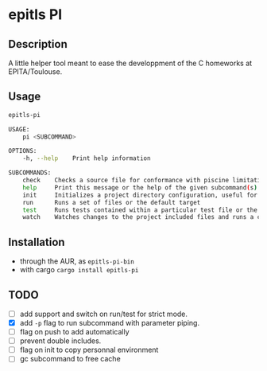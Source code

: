# epitls PI

## Description

A little helper tool meant to ease the developpment of the C homeworks at
EPITA/Toulouse.

## Usage

```sh
epitls-pi 

USAGE:
    pi <SUBCOMMAND>

OPTIONS:
    -h, --help    Print help information

SUBCOMMANDS:
    check    Checks a source file for conformance with piscine limitations
    help     Print this message or the help of the given subcommand(s)
    init     Initializes a project directory configuration, useful for custom flags, includes and custop push messages
    run      Runs a set of files or the default target
    test     Runs tests contained within a particular test file or the default test file
    watch    Watches changes to the project included files and runs a command on changes
```

## Installation

- through the AUR, as `epitls-pi-bin`
- with cargo `cargo install epitls-pi`

## TODO

- [ ] add support and switch on run/test for strict mode.
- [x] add `-p` flag to run subcommand with parameter piping.
- [ ] flag on push to add automatically
- [ ] prevent double includes.
- [ ] flag on init to copy personnal environment
- [ ] gc subcommand to free cache

